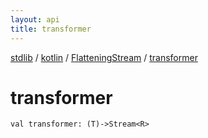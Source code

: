 ```yaml
---
layout: api
title: transformer
---
```

[stdlib](../../index.md) / [kotlin](../index.md) / [FlatteningStream](index.md) / [transformer](transformer.md)

# transformer

```
val transformer: (T)->Stream<R>
```
